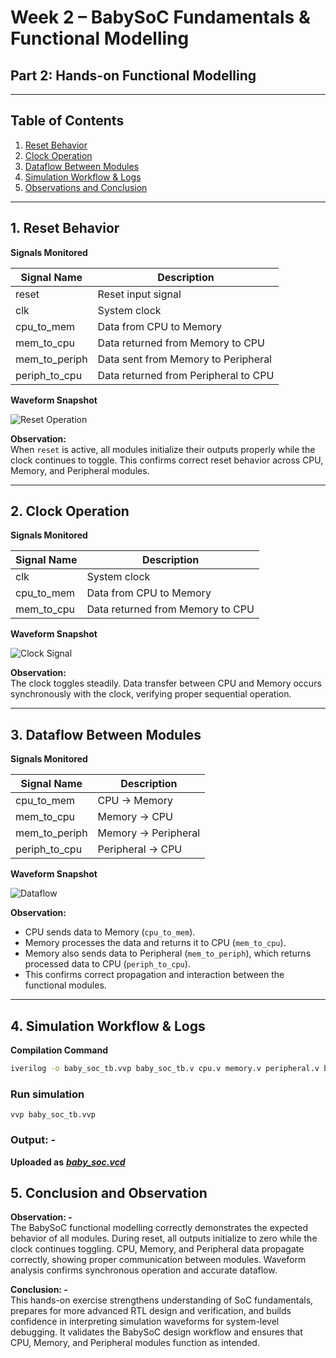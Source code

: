 # Week 2 – BabySoC Fundamentals & Functional Modelling  
## Part 2: Hands-on Functional Modelling  

---

## Table of Contents
1. [Reset Behavior](#1-reset-behavior)
2. [Clock Operation](#2-clock-operation)
3. [Dataflow Between Modules](#3-dataflow-between-modules)
4. [Simulation Workflow & Logs](#4-simulation-workflow--logs)
5. [Observations and Conclusion](#5-observations-and-conclusion)

---

## 1. Reset Behavior

**Signals Monitored**

| Signal Name      | Description |
|-----------------|-------------|
| reset           | Reset input signal |
| clk             | System clock |
| cpu_to_mem      | Data from CPU to Memory |
| mem_to_cpu      | Data returned from Memory to CPU |
| mem_to_periph   | Data sent from Memory to Peripheral |
| periph_to_cpu   | Data returned from Peripheral to CPU |

**Waveform Snapshot**  

![Reset Operation](https://github.com/user-attachments/assets/9caca34b-14bf-4f93-af44-065d6c6cad09)

**Observation:**  
When `reset` is active, all modules initialize their outputs properly while the clock continues to toggle. This confirms correct reset behavior across CPU, Memory, and Peripheral modules.

---

## 2. Clock Operation

**Signals Monitored**

| Signal Name   | Description |
|---------------|-------------|
| clk           | System clock |
| cpu_to_mem    | Data from CPU to Memory |
| mem_to_cpu    | Data returned from Memory to CPU |

**Waveform Snapshot**  

![Clock Signal](https://github.com/user-attachments/assets/744533f4-23d7-4e8d-a4b8-6c4c03dd518e)

**Observation:**  
The clock toggles steadily. Data transfer between CPU and Memory occurs synchronously with the clock, verifying proper sequential operation.

---

## 3. Dataflow Between Modules

**Signals Monitored**

| Signal Name     | Description |
|-----------------|-------------|
| cpu_to_mem      | CPU → Memory |
| mem_to_cpu      | Memory → CPU |
| mem_to_periph   | Memory → Peripheral |
| periph_to_cpu   | Peripheral → CPU |

**Waveform Snapshot**  

![Dataflow](https://github.com/user-attachments/assets/10c8731d-0613-4a9b-a690-5ee3081a92b0)

**Observation:**  
- CPU sends data to Memory (`cpu_to_mem`).  
- Memory processes the data and returns it to CPU (`mem_to_cpu`).  
- Memory also sends data to Peripheral (`mem_to_periph`), which returns processed data to CPU (`periph_to_cpu`).  
- This confirms correct propagation and interaction between the functional modules.

---

## 4. Simulation Workflow & Logs

**Compilation Command**  
```bash
iverilog -o baby_soc_tb.vvp baby_soc_tb.v cpu.v memory.v peripheral.v baby_soc.v
```
### Run simulation
```
vvp baby_soc_tb.vvp
```

### Output: -
**Uploaded as** ***[baby_soc.vcd](baby_soc.vcd)***

## 5. Conclusion and Observation

**Observation: -**  
The BabySoC functional modelling correctly demonstrates the expected behavior of all modules. During reset, all outputs initialize to zero while the clock continues toggling. CPU, Memory, and Peripheral data propagate correctly, showing proper communication between modules. Waveform analysis confirms synchronous operation and accurate dataflow.  

**Conclusion: -**  
This hands-on exercise strengthens understanding of SoC fundamentals, prepares for more advanced RTL design and verification, and builds confidence in interpreting simulation waveforms for system-level debugging. It validates the BabySoC design workflow and ensures that CPU, Memory, and Peripheral modules function as intended.
